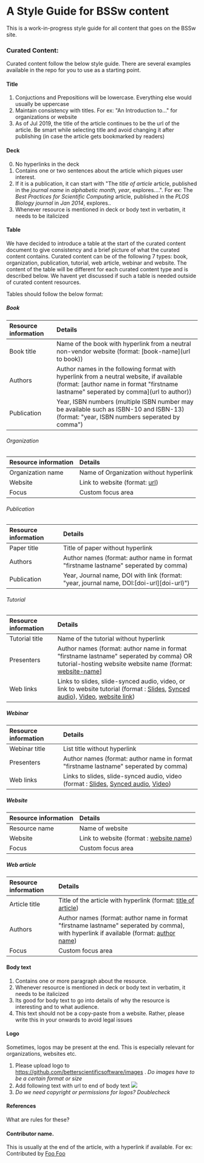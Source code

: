 # A Style Guide for BSSw content
This is a work-in-progress style guide for all content that goes on the BSSw site.

### Curated Content:
Curated content follow the below style guide. There are several examples available in the repo for you to use as a starting point.

#### Title
1. Conjuctions and Prepositions will be lowercase. Everything else would usually be uppercase
2. Maintain consistency with titles. For ex: "An Introduction to..." for organizations or website
3. As of Jul 2019, the title of the article continues to be the url of the article. Be smart while selecting title and avoid changing it after publishing (in case the article gets bookmarked by readers)

#### Deck
0. No hyperlinks in the deck
1. Contains one or two sentences about the article which piques user interest.
2. If it is a publication, it can start with "The *title of article* article, published in the *journal name* in *alphabetic month, year*, explores....". For ex: The *Best Practices for Scientific Computing* article, published in the *PLOS Biology journal* in *Jan 2014*, explores..
3.  Whenever resource is mentioned in deck or body text in verbatim, it needs to be italicized

#### Table
We have decided to introduce a table at the start of the curated content document to give consistency and a brief picture of what the curated content contains. Curated content can be of the following 7 types: book, organization, publication, tutorial, web article, webinar and website. The content of the table will be different for each curated content type and is described below. 
We havent yet discussed if such a table is needed outside of curated content resources.

Tables should follow the below format:
##### Book
Resource information | Details 
:--- | :--- 
Book title | Name of the book with hyperlink from a neutral non-vendor website (format: [book-name](url to book))
Authors | Author names in the following format with hyperlink from a  neutral website, if available (format: [author name in format "firstname lastname" seperated by comma](url to author))
Publication | Year, ISBN numbers (multiple ISBN number may be available such as ISBN-10 and ISBN-13) (format: "year, ISBN numbers seperated by comma")

###### Organization
Resource information | Details 
:--- | :--- 
Organization name | Name of Organization without hyperlink
Website | Link to website (format: [url](url))
Focus | Custom focus area 

###### Publication
Resource information | Details
:--- | :--- 
Paper title  | Title of paper without hyperlink 
Authors | Author names  (format: author name in format "firstname lastname" seperated by comma)
Publication | Year, Journal name, DOI with link (format: "year, journal name, DOI:[doi-url][doi-url)")

###### Tutorial
Resource information | Details 
:--- | :--- 
Tutorial title  | Name of the tutorial without hyperlink 
Presenters | Author names  (format: author name in format "firstname lastname" seperated by comma) OR  tutorial-hosting website website name (format: [website-name](website-url)]
Web links | Links to slides, slide-synced audio, video, or link to website tutorial (format : [Slides](url), [Synced audio](url)), [Video](url), [website link](url)) 

##### Webinar
Resource information | Details 
:--- | :--- 
Webinar title  | List title without hyperlink 
Presenters | Author names  (format: author name in format "firstname lastname" seperated by comma)
Web links | Links to slides, slide-synced audio, video (format : [Slides](url), [Synced audio](url), [Video](url)) 

##### Website
Resource information | Details 
:--- | :--- 
Resource name | Name of website
Website | Link to website (format : [website name](url))
Focus | Custom focus area

##### Web article
Resource information | Details
:--- | :--- 
Article title  | Title of the article with hyperlink (format:  [title of article](url))
Authors | Author names  (format: author name in format "firstname lastname" seperated by comma), with hyperlink if available (format: [author name](url))
Focus | Custom focus area

#### Body text
1. Contains one or more paragraph about the resource.
2. Whenever resource is mentioned in deck or body text in verbatim, it needs to be italicized
3. Its good for body text to go into details of why the resource is interesting and to what audience. 
4. This text should not be a copy-paste from a website. Rather, please write this in your onwards to avoid legal issues

#### Logo
Sometimes, logos may be present at the end. This is especially relevant for organizations, websites etc.
1. Please upload logo to https://github.com/betterscientificsoftware/images . *Do images have to be a certain format or size*
2. Add following text with url to end of body text <img src='url' class='logo' />
3. *Do we need copyright or permissions for logos? Doublecheck*

#### References
What are rules for these?

#### Contributor name.
This is usually at the end of the article, with a hyperlink if available. For ex: Contributed by [Foo Foo](http://github.com/Foo "Foo Foo")
